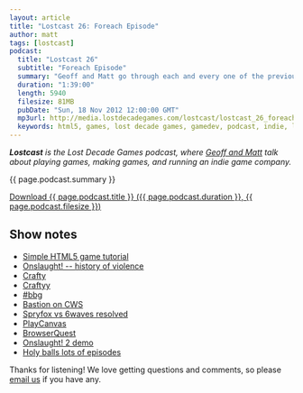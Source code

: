 ```yaml
---
layout: article
title: "Lostcast 26: Foreach Episode"
author: matt
tags: [lostcast]
podcast:
  title: "Lostcast 26"
  subtitle: "Foreach Episode"
  summary: "Geoff and Matt go through each and every one of the previous 25 episodes!"
  duration: "1:39:00"
  length: 5940
  filesize: 81MB
  pubDate: "Sun, 18 Nov 2012 12:00:00 GMT"
  mp3url: http://media.lostdecadegames.com/lostcast/lostcast_26_foreach_episode.mp3
  keywords: html5, games, lost decade games, gamedev, podcast, indie, lostcast
---
```

_**Lostcast** is the Lost Decade Games podcast, where [Geoff and Matt](/about/) talk about playing games, making games, and running an indie game company._

{{ page.podcast.summary }}

<a class="download-podcast" href="{{ page.podcast.mp3url }}">
	Download {{ page.podcast.title }} ({{ page.podcast.duration }}, {{ page.podcast.filesize }})
</a>

## Show notes

* [Simple HTML5 game tutorial](/how-to-make-a-simple-html5-canvas-game/)
* [Onslaught! -- history of violence](/onslaught-a-history-of-violence-in-images/)
* [Crafty](http://craftyjs.com/)
* [Craftyy](http://www.craftyy.com/)
* [#bbg](http://hashbbg.com/)
* [Bastion on CWS](https://chrome.google.com/webstore/detail/bastion/oohphhdkahjlioohbalmicpokoefkgid)
* [Spryfox vs 6waves resolved](http://www.gamasutra.com/view/news/179263/Spry_Fox_6waves_settle_suit_over_alleged_Triple_Town_clone.php)
* [PlayCanvas](http://playcanvas.com/)
* [BrowserQuest](http://browserquest.mozilla.org/)
* [Onslaught! 2 demo](/play-the-onslaught-2-prototype-from-late-2010/)
* [Holy balls lots of episodes](http://www.lostdecadegames.com/lostcast/)

Thanks for listening! We love getting questions and comments, so please [email us](mailto:hello@lostdecadegames.com) if you have any.

